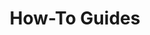 ---
description: "Task-oriented topics that focus on how to use NGINX Management Suite API Connectivity Manager."
title: How-To Guides
weight: 500

---